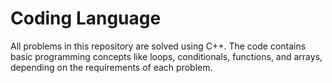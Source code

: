 # Coding Language

All problems in this repository are solved using C++. The code contains basic programming concepts like loops, conditionals, functions, and arrays, depending on the requirements of each problem.
